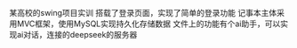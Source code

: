 某高校的swing项目实训
搭载了登录页面，实现了简单的登录功能
记事本主体采用MVC框架，使用MySQL实现持久化存储数据
文件上的功能有个ai助手，可以实现ai对话，连接的deepseek的服务器
